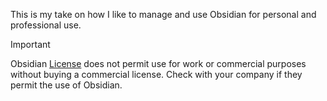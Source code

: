 This is my take on how I like to manage and use Obsidian for personal and professional use. 

>[!IMPORTANT]
>Obsidian [License](https://help.obsidian.md/Teams/Commercial+license) does not permit use for work or commercial purposes without buying a commercial license. Check with your company if they permit the use of Obsidian. []()